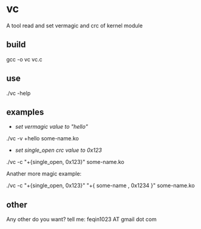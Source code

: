 # vc

A tool read and set vermagic and crc of kernel module

## build

  gcc -o vc vc.c

## use

  ./vc -help

## examples

-  *set vermagic value to "hello"*
  
./vc -v +hello some-name.ko
  
-  *set single_open crc value to 0x123*
  
./vc -c "+{single_open, 0x123}" some-name.ko

Anather more magic example:

./vc -c "+{single_open, 0x123}" "+{ some-name ,  0x1234 }" some-name.ko

## other
  Any other do you want?
  tell me: feqin1023 AT gmail dot com

